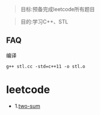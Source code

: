 
> 目标:预备完成leetcode所有题目


> 目的:学习C++、STL

## FAQ

编译
```
g++ stl.cc -std=c++11 -o stl.o
```

# leetcode


* 1.[two-sum](https://leetcode.com/problems/two-sum/description/)

